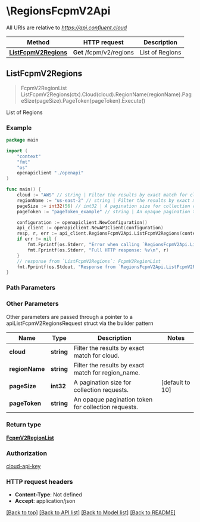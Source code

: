 # \RegionsFcpmV2Api

All URIs are relative to *https://api.confluent.cloud*

Method | HTTP request | Description
------------- | ------------- | -------------
[**ListFcpmV2Regions**](RegionsFcpmV2Api.md#ListFcpmV2Regions) | **Get** /fcpm/v2/regions | List of Regions



## ListFcpmV2Regions

> FcpmV2RegionList ListFcpmV2Regions(ctx).Cloud(cloud).RegionName(regionName).PageSize(pageSize).PageToken(pageToken).Execute()

List of Regions



### Example

```go
package main

import (
    "context"
    "fmt"
    "os"
    openapiclient "./openapi"
)

func main() {
    cloud := "AWS" // string | Filter the results by exact match for cloud. (optional)
    regionName := "us-east-2" // string | Filter the results by exact match for region_name. (optional)
    pageSize := int32(56) // int32 | A pagination size for collection requests. (optional) (default to 10)
    pageToken := "pageToken_example" // string | An opaque pagination token for collection requests. (optional)

    configuration := openapiclient.NewConfiguration()
    api_client := openapiclient.NewAPIClient(configuration)
    resp, r, err := api_client.RegionsFcpmV2Api.ListFcpmV2Regions(context.Background()).Cloud(cloud).RegionName(regionName).PageSize(pageSize).PageToken(pageToken).Execute()
    if err != nil {
        fmt.Fprintf(os.Stderr, "Error when calling `RegionsFcpmV2Api.ListFcpmV2Regions``: %v\n", err)
        fmt.Fprintf(os.Stderr, "Full HTTP response: %v\n", r)
    }
    // response from `ListFcpmV2Regions`: FcpmV2RegionList
    fmt.Fprintf(os.Stdout, "Response from `RegionsFcpmV2Api.ListFcpmV2Regions`: %v\n", resp)
}
```

### Path Parameters



### Other Parameters

Other parameters are passed through a pointer to a apiListFcpmV2RegionsRequest struct via the builder pattern


Name | Type | Description  | Notes
------------- | ------------- | ------------- | -------------
 **cloud** | **string** | Filter the results by exact match for cloud. | 
 **regionName** | **string** | Filter the results by exact match for region_name. | 
 **pageSize** | **int32** | A pagination size for collection requests. | [default to 10]
 **pageToken** | **string** | An opaque pagination token for collection requests. | 

### Return type

[**FcpmV2RegionList**](fcpm.v2.RegionList.md)

### Authorization

[cloud-api-key](../README.md#cloud-api-key)

### HTTP request headers

- **Content-Type**: Not defined
- **Accept**: application/json

[[Back to top]](#) [[Back to API list]](../README.md#documentation-for-api-endpoints)
[[Back to Model list]](../README.md#documentation-for-models)
[[Back to README]](../README.md)

